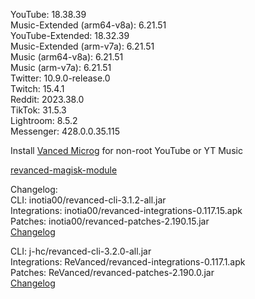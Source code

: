 YouTube: 18.38.39  
Music-Extended (arm64-v8a): 6.21.51  
YouTube-Extended: 18.32.39  
Music-Extended (arm-v7a): 6.21.51  
Music (arm64-v8a): 6.21.51  
Music (arm-v7a): 6.21.51  
Twitter: 10.9.0-release.0  
Twitch: 15.4.1  
Reddit: 2023.38.0  
TikTok: 31.5.3  
Lightroom: 8.5.2  
Messenger: 428.0.0.35.115  

Install [Vanced Microg](https://github.com/TeamVanced/VancedMicroG/releases) for non-root YouTube or YT Music  

[revanced-magisk-module](https://github.com/j-hc/revanced-magisk-module)  

Changelog:  
CLI: inotia00/revanced-cli-3.1.2-all.jar  
Integrations: inotia00/revanced-integrations-0.117.15.apk  
Patches: inotia00/revanced-patches-2.190.15.jar  
[Changelog](https://github.com/inotia00/revanced-patches/releases/tag/v2.190.15)

CLI: j-hc/revanced-cli-3.2.0-all.jar  
Integrations: ReVanced/revanced-integrations-0.117.1.apk  
Patches: ReVanced/revanced-patches-2.190.0.jar  
[Changelog](https://github.com/ReVanced/revanced-patches/releases/tag/v2.190.0)  
